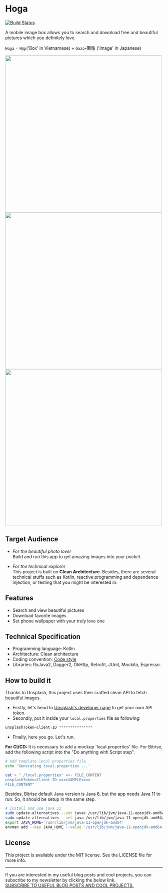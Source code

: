 # Hoga
[![Build Status](https://app.bitrise.io/app/3f9c2569792e3061/status.svg?token=Gc3Zh5UmAS6hzgI9W6bijg&branch=master)](https://app.bitrise.io/app/3f9c2569792e3061)

A mobile image box allows you to search and download free and beautiful pictures which you definitely love. 

`Hoga` = `Hộp`('Box' in Vietnamese) + `Gazo`-画像 ('Image' in Japanese)

<img src="art/hoga_shot_1.png" height="500"/> <img src="art/hoga_shot_2.png" height="500"/> <img src="art/hoga_shot_3.png" height="500"/>

## Target Audience
* *For the beautiful photo lover*  
Build and run this app to get amazing images into your pocket. 

* *For the technical explorer*  
This project is built on **Clean Architecture**. 
Besides, there are several technical stuffs such as Kotlin, reactive programming and dependence injection, or testing that you might be interested in.

## Features
- Search and view beautiful pictures
- Download favorite images
- Set phone wallpaper with your truly love one

## Technical Specification
* Programming language: Kotlin
* Architecture: Clean architecture
* Coding convention: [Code style](https://github.com/mcrafts/mobile-guidelines/blob/master/android-code-conventions.md)
* Libraries: RxJava2, Dagger2, OkHttp, Retrofit, JUnit, Mockito, Espresso.

## How to build it

Thanks to Unsplash, this project uses their crafted clean API to fetch beautiful images.  
- Firstly, let's head to [Unsplash's developer page](https://unsplash.com/developers) to get your own API token.  
- Secondly, put it inside your `local.properties` file as following:
```gradle
unsplashToken=Client-ID ***************
```  
- Finally, here you go. Let's run.

**For CI/CD:** It is necessary to add a mockup 'local.properties' file.
For Bitrise, add the following script into the "Do anything with Script step".
```bash
# Add template local.properties file
echo 'Generating local.properties ...'

cat > "./local.properties" <<- FILE_CONTENT
unsplashToken=Client-ID xxxxSAMPLExxxx
FILE_CONTENT"
```

Besides, Bitrise default Java version is Java 8, but the app needs Java 11 to run. So, it should be setup in the same step.
```bash
# Install and use java 11
sudo update-alternatives --set javac /usr/lib/jvm/java-11-openjdk-amd64/bin/javac
sudo update-alternatives --set java /usr/lib/jvm/java-11-openjdk-amd64/bin/java
export JAVA_HOME='/usr/lib/jvm/java-11-openjdk-amd64'
envman add --key JAVA_HOME --value '/usr/lib/jvm/java-11-openjdk-amd64'
```

## License
This project is available under the MIT license. See the LICENSE file for more info.

---
If you are interested in my useful blog posts and cool projects, you can subscribe to my newsletter by clicking the below link.  
[SUBSCRIBE TO USEFUL BLOG POSTS AND COOL PROJECTS.](http://eepurl.com/g1nqlf)
